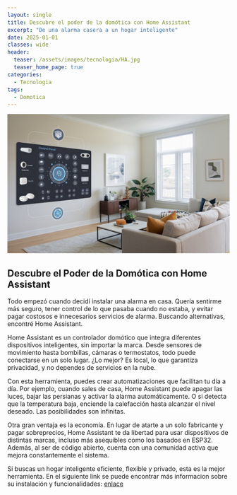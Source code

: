 ```yaml
---
layout: single
title: Descubre el poder de la domótica con Home Assistant 
excerpt: "De una alarma casera a un hogar inteligente"
date: 2025-01-01
classes: wide
header:
  teaser: /assets/images/tecnologia/HA.jpg
  teaser_home_page: true
categories:
  - Tecnologia 
tags:
  - Domotica
---
```


<p align="center">
<img src="/assets/images/tecnologia/HA.jpg">
</p>

## Descubre el Poder de la Domótica con Home Assistant

Todo empezó cuando decidí instalar una alarma en casa. Quería sentirme más seguro, tener control de lo que pasaba cuando no estaba, y evitar pagar costosos e innecesarios servicios de alarma. Buscando alternativas, encontré Home Assistant.

Home Assistant es un controlador domótico que integra diferentes dispositivos inteligentes, sin importar la marca. Desde sensores de movimiento hasta bombillas, cámaras o termostatos, todo puede conectarse en un solo lugar. ¿Lo mejor? Es local, lo que garantiza privacidad, y no dependes de servicios en la nube.

Con esta herramienta, puedes crear automatizaciones que facilitan tu día a día. Por ejemplo, cuando sales de casa, Home Assistant puede apagar las luces, bajar las persianas y activar la alarma automáticamente. O si detecta que la temperatura baja, enciende la calefacción hasta alcanzar el nivel deseado. Las posibilidades son infinitas.

Otra gran ventaja es la economía. En lugar de atarte a un solo fabricante y pagar sobreprecios, Home Assistant te da libertad para usar dispositivos de distintas marcas, incluso más asequibles como los basados en ESP32. Además, al ser de código abierto, cuenta con una comunidad activa que mejora constantemente el sistema.

Si buscas un hogar inteligente eficiente, flexible y privado, esta es la mejor herramienta. En el siguiente link se puede encontrar más informacion sobre su instalación y funcionalidades: [enlace](https://www.home-assistant.io/)

